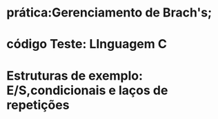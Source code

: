 # prática:Gerenciamento de Brach's;
# código Teste: LInguagem C
# Estruturas de exemplo: E/S,condicionais e laços de repetições
